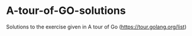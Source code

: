 # A-tour-of-GO-solutions

Solutions to the exercise given in A tour of Go (https://tour.golang.org/list)

